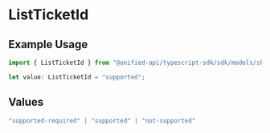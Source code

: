 # ListTicketId

## Example Usage

```typescript
import { ListTicketId } from "@unified-api/typescript-sdk/sdk/models/shared";

let value: ListTicketId = "supported";
```

## Values

```typescript
"supported-required" | "supported" | "not-supported"
```